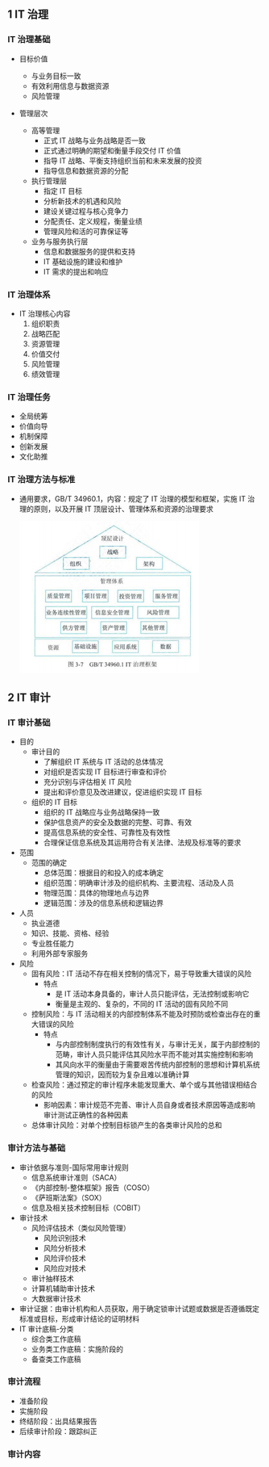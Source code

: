 ## 1 IT 治理

### IT 治理基础

- 目标价值

  - 与业务目标一致
  - 有效利用信息与数据资源
  - 风险管理

- 管理层次

  - 高等管理
    - 正式 IT 战略与业务战略是否一致
    - 正式通过明确的期望和衡量手段交付 IT 价值
    - 指导 IT 战略、平衡支持组织当前和未来发展的投资
    - 指导信息和数据资源的分配
  - 执行管理层
    - 指定 IT 目标
    - 分析新技术的机遇和风险
    - 建设关键过程与核心竞争力
    - 分配责任、定义规程，衡量业绩
    - 管理风险和活的可靠保证等
  - 业务与服务执行层
    - 信息和数据服务的提供和支持
    - IT 基础设施的建设和维护
    - IT 需求的提出和响应

### IT 治理体系

- IT 治理核心内容
  1. 组织职责
  2. 战略匹配
  3. 资源管理
  4. 价值交付
  5. 风险管理
  6. 绩效管理

### IT 治理任务

- 全局统筹
- 价值向导
- 机制保障
- 创新发展
- 文化助推

### IT 治理方法与标准

- 通用要求，GB/T 34960.1，内容：规定了 IT 治理的模型和框架，实施 IT 治理的原则，以及开展 IT 顶层设计、管理体系和资源的治理要求

  ![1692445212327](image/3.信息系统治理/1692445212327.png)

## 2 IT 审计

### IT 审计基础

- 目的
  - 审计目的
    - 了解组织 IT 系统与 IT 活动的总体情况
    - 对组织是否实现 IT 目标进行审查和评价
    - 充分识别与评估相关 IT 风险
    - 提出和评价意见及改进建议，促进组织实现 IT 目标
  - 组织的 IT 目标
    - 组织的 IT 战略应与业务战略保持一致
    - 保护信息资产的安全及数据的完整、可靠、有效
    - 提高信息系统的安全性、可靠性及有效性
    - 合理保证信息系统及其运用符合有关法律、法规及标准等的要求
- 范围
  - 范围的确定
    - 总体范围：根据目的和投入的成本确定
    - 组织范围：明确审计涉及的组织机构、主要流程、活动及人员
    - 物理范围：具体的物理地点与边界
    - 逻辑范围：涉及的信息系统和逻辑边界
- 人员
  - 执业道德
  - 知识、技能、资格、经验
  - 专业胜任能力
  - 利用外部专家服务
- 风险
  - 固有风险：IT 活动不存在相关控制的情况下，易于导致重大错误的风险
    - 特点
      - 是 IT 活动本身具备的，审计人员只能评估，无法控制或影响它
      - 衡量是主观的、复杂的，不同的 IT 活动的固有风险不同
  - 控制风险：与 IT 活动相关的内部控制体系不能及时预防或检查出存在的重大错误的风险
    - 特点
      - 与内部控制制度执行的有效性有关，与审计无关，属于内部控制的范畴，审计人员只能评估其风险水平而不能对其实施控制和影响
      - 其风向水平的衡量由于需要艰苦传统内部控制的思想和计算机系统管理的知识，因而较为复杂且难以准确计算
  - 检查风险：通过预定的审计程序未能发现重大、单个或与其他错误相结合的风险
    - 影响因素：审计规范不完善、审计人员自身或者技术原因等造成影响审计测试正确性的各种因素
  - 总体审计风险：对单个控制目标锁产生的各类审计风险的总和

### 审计方法与基础

- 审计依据与准则-国际常用审计规则
  - 信息系统审计准则（SACA）
  - 《内部控制-整体框架》报告（COSO）
  - 《萨班斯法案》（SOX）
  - 信息及相关技术控制目标（COBIT）
- 审计技术
  - 风险评估技术（类似风险管理）
    - 风险识别技术
    - 风险分析技术
    - 风险评价技术
    - 风险应对技术
  - 审计抽样技术
  - 计算机辅助审计技术
  - 大数据审计技术
- 审计证据：由审计机构和人员获取，用于确定锁审计试题或数据是否遵循既定标准或目标，形成审计结论的证明材料
- IT 审计底稿-分类
  - 综合类工作底稿
  - 业务类工作底稿：实施阶段的
  - 备查类工作底稿

### 审计流程

- 准备阶段
- 实施阶段
- 终结阶段：出具结果报告
- 后续审计阶段：跟踪纠正

### 审计内容
